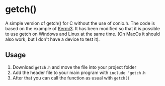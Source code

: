 # getch()
A simple version of getch() for C without the use of conio.h. The code is based on the example of [Kermi3](https://cboard.cprogramming.com/faq-board/27714-faq-there-getch-conio-equivalent-linux-unix.html?highlight=mygetch). It has been modified so that it is possible to use getch on Windows and Linux at the same time. (On MacOs it should also work, but I don't have a device to test it).

## Usage

1. Download `getch.h` and move the file into your project folder
2. Add the header file to your main program with `include "getch.h`
3. After that you can call the function as usual with `getch()`


